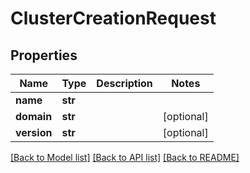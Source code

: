 # ClusterCreationRequest

## Properties
Name | Type | Description | Notes
------------ | ------------- | ------------- | -------------
**name** | **str** |  | 
**domain** | **str** |  | [optional] 
**version** | **str** |  | [optional] 

[[Back to Model list]](../README.md#documentation-for-models) [[Back to API list]](../README.md#documentation-for-api-endpoints) [[Back to README]](../README.md)

